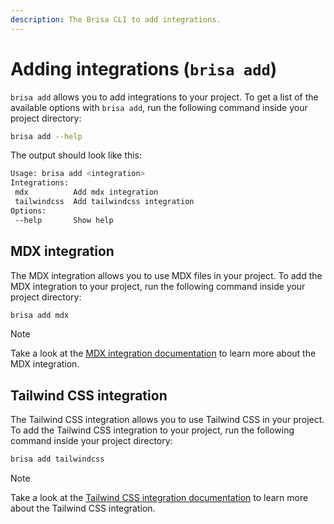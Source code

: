 ```yaml
---
description: The Brisa CLI to add integrations.
---
```


# Adding integrations (`brisa add`)

`brisa add` allows you to add integrations to your project. To get a list of the available options with `brisa add`, run the following command inside your project directory:

```sh
brisa add --help
```

The output should look like this:

```sh
Usage: brisa add <integration>
Integrations:
 mdx          Add mdx integration
 tailwindcss  Add tailwindcss integration
Options:
 --help       Show help
```

## MDX integration

The MDX integration allows you to use MDX files in your project. To add the MDX integration to your project, run the following command inside your project directory:

```sh
brisa add mdx
```

> [!NOTE]
>
> Take a look at the [MDX integration documentation](/building-your-application/integrations/mdx) to learn more about the MDX integration.

## Tailwind CSS integration

The Tailwind CSS integration allows you to use Tailwind CSS in your project. To add the Tailwind CSS integration to your project, run the following command inside your project directory:

```sh
brisa add tailwindcss
```

> [!NOTE]
>
> Take a look at the [Tailwind CSS integration documentation](/building-your-application/integrations/tailwind-css) to learn more about the Tailwind CSS integration.